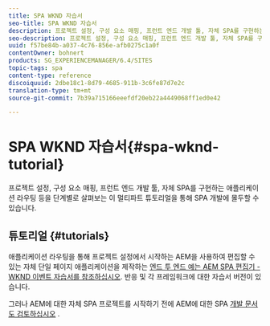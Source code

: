 ```yaml
---
title: SPA WKND 자습서
seo-title: SPA WKND 자습서
description: 프로젝트 설정, 구성 요소 매핑, 프런트 엔드 개발 툴, 자체 SPA를 구현하는 애플리케이션 라우팅 등을 단계별로 살펴보는 이 멀티파트 튜토리얼을 통해 SPA 개발에 몰두할 수 있습니다.
seo-description: 프로젝트 설정, 구성 요소 매핑, 프런트 엔드 개발 툴, 자체 SPA를 구현하는 애플리케이션 라우팅 등을 단계별로 살펴보는 이 멀티파트 튜토리얼을 통해 SPA 개발에 몰두할 수 있습니다.
uuid: f57be84b-a037-4c76-856e-afb0275c1a0f
contentOwner: bohnert
products: SG_EXPERIENCEMANAGER/6.4/SITES
topic-tags: spa
content-type: reference
discoiquuid: 2dbe18c1-8d79-4685-911b-3c6fe87d7e2c
translation-type: tm+mt
source-git-commit: 7b39a715166eeefdf20eb22a4449068ff1ed0e42

---
```



# SPA WKND 자습서{#spa-wknd-tutorial}

프로젝트 설정, 구성 요소 매핑, 프런트 엔드 개발 툴, 자체 SPA를 구현하는 애플리케이션 라우팅 등을 단계별로 살펴보는 이 멀티파트 튜토리얼을 통해 SPA 개발에 몰두할 수 있습니다.

## 튜토리얼 {#tutorials}

애플리케이션 라우팅을 통해 프로젝트 설정에서 시작하는 AEM을 사용하여 편집할 수 있는 자체 단일 페이지 애플리케이션을 제작하는 [엔드 투 엔드 예는 AEM SPA 편집기 - WKND 이벤트 자습서를 참조하십시오](https://helpx.adobe.com/experience-manager/kt/sites/using/getting-started-spa-wknd-tutorial-develop.html). 반응 및 각 프레임워크에 대한 자습서 버전이 있습니다.

그러나 AEM에 대한 자체 SPA 프로젝트를 시작하기 전에 AEM에 대한 SPA [개발 문서도 검토하십시오](/help/sites-developing/spa-architecture.md) .

